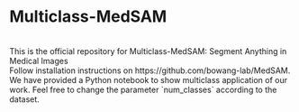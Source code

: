 # Multiclass-MedSAM
<br>
This is the official repository for Multiclass-MedSAM: Segment Anything in Medical Images
<br>
Follow installation instructions on https://github.com/bowang-lab/MedSAM. <br>
We have provided a Python notebook to show multiclass application of our work. Feel free to change the parameter `num_classes` according to the dataset.
